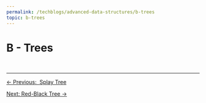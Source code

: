 ```yaml
---
permalink: /techblogs/advanced-data-structures/b-trees
topic: b-trees
---
```




# B - Trees









<br>

------

<a href="9_splay_tree" class="prev-button">&larr; Previous:  Splay Tree</a> 

<a href="11_red_black_tree" class="next-button">Next: Red-Black Tree &rarr;</a>

